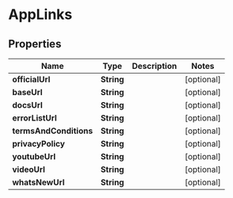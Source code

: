 # AppLinks

## Properties
Name | Type | Description | Notes
------------ | ------------- | ------------- | -------------
**officialUrl** | **String** |  |  [optional]
**baseUrl** | **String** |  |  [optional]
**docsUrl** | **String** |  |  [optional]
**errorListUrl** | **String** |  |  [optional]
**termsAndConditions** | **String** |  |  [optional]
**privacyPolicy** | **String** |  |  [optional]
**youtubeUrl** | **String** |  |  [optional]
**videoUrl** | **String** |  |  [optional]
**whatsNewUrl** | **String** |  |  [optional]

